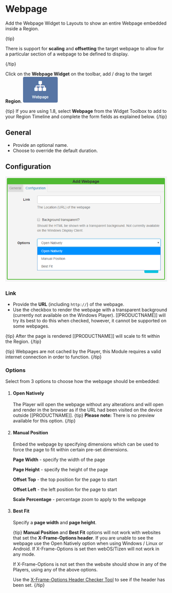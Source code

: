 <!--toc=widgets-->

# Webpage

Add the Webpage Widget to Layouts to show an entire Webpage embedded inside a Region. 

{tip}

There is support for **scaling** and **offsetting** the target webpage to allow for a particular section of a webpage to be defined to display.

{/tip}

Click on the **Webpage Widget** on the  toolbar, add / drag to the target **Region**. ![Webpage Widget](img/v2_media_webpage_widget.png)

{tip}
If you are using 1.8, select **Webpage** from the Widget Toolbox to add to your Region Timeline and complete the form fields as explained below. 
{/tip}

## General

- Provide an optional name.
- Choose to override the default duration.

## Configuration

![Webpage Configuration](img/v2_media_webpage_configuation.png)

### Link

- Provide the **URL** (including `http://`) of the webpage.
- Use the checkbox to render the webpage with a transparent background (currently not available on the Windows Player). [[PRODUCTNAME]] will try its best to do this when checked, however, it cannot be supported on some webpages.

{tip}
After the page is rendered [[PRODUCTNAME]] will scale to fit within the Region.
{/tip}

{tip}
Webpages are not cached by the Player, this Module requires a valid internet connection in order to function.
{/tip}

### Options

Select from 3 options to choose how the webpage should be embedded:

1. #### **Open Natively**

   The Player will open the webpage without any alterations and will open and render in the browser as if the URL had been visited on the device outside [[PRODUCTNAME]].
   {tip}
   **Please note:** There is no preview available for this option.
   {/tip}

2. #### **Manual Position**

   Embed the webpage by specifying dimensions which can be used to force the page to fit within certain pre-set dimensions.

   **Page Width** - specify the width of the page

   **Page Height** - specify the height of the page

   **Offset Top** - the top position for the page to start

   **Offset Left** - the left position for the page to start

   **Scale Percentage** - percentage zoom to apply to the webpage

3. #### **Best Fit**

   Specify a **page width** and **page height**.

   {tip}
   **Manual Position** and **Best Fit** options will not work with websites that set the **X-Frame-Options header**. If you are unable to see the webpage use the Open Natively option when using Windows / Linux or Android. If X-Frame-Options is set then webOS/Tizen will not work in any mode.

   If X-Frame-Options is not set then the website should show in any of the Players, using any of the above options.

   Use the [X-Frame-Options Header Checker Tool](https://tools.geekflare.com/tools/x-frame-options-test) to see if the header has been set.
   {/tip}